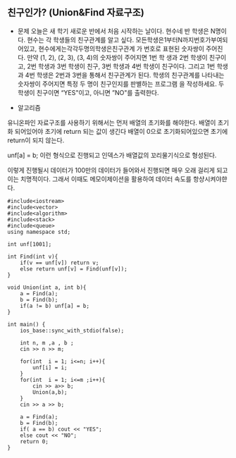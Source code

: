 ## 친구인가? (Union&Find 자료구조)

* 문제 
오늘은 새 학기 새로운 반에서 처음 시작하는 날이다. 현수네 반 학생은 N명이다. 현수는 각 학생들의 친구관계를 알고 싶다.
모든학생은1부터N까지번호가부여되어있고, 현수에게는각각두명의학생은친구관계 가 번호로 표현된 숫자쌍이 주어진다. 만약 (1, 2), (2, 3), (3, 4)의 숫자쌍이 주어지면 1번 학 생과 2번 학생이 친구이고, 2번 학생과 3번 학생이 친구, 3번 학생과 4번 학생이 친구이다. 그리고 1번 학생과 4번 학생은 2번과 3번을 통해서 친구관계가 된다.
학생의 친구관계를 나타내는 숫자쌍이 주어지면 특정 두 명이 친구인지를 판별하는 프로그램 을 작성하세요. 두 학생이 친구이면 “YES"이고, 아니면 ”NO"를 출력한다.

* 알고리즘

유니온파인 자료구조를 사용하기 위해서는 먼저 배열의 초기화를 해야한다.
배열이 초기화 되어있어야 초기에 return 되는 값이 생긴다
배열이 0으로 초기화되어있으면 초기에 return이 되지 않는다. 

unf[a] = b; 이런 형식으로 진행되고 인덱스가 배열값의 꼬리물기식으로 형성된다. 

이렇게 진행될시 데이터가 100만의 데이터가 들어와서 진행되면 매우 오래 걸리게 되고 이는 치명적이다. 
그래서 이때도 메모이제이션을 활용하여 데이터 속도를 항샹시켜야햔다.

```
#include<iostream>
#include<vector>
#include<algorithm>
#include<stack>
#include<queue>
using namespace std;

int unf[1001];

int Find(int v){
    if(v == unf[v]) return v;
    else return unf[v] = Find(unf[v]);
}

void Union(int a, int b){
    a = Find(a);
    b = Find(b);
    if(a != b) unf[a] = b;
}

int main() { 
    ios_base::sync_with_stdio(false);

    int n, m ,a , b ; 
    cin >> n >> m;

    for(int  i = 1; i<=n; i++){
        unf[i] = i;
    }
    for(int  i = 1; i<=m ;i++){
        cin >> a>> b;
        Union(a,b);
    }
    cin >> a >> b;

    a = Find(a);
    b = Find(b);
    if( a == b) cout << "YES";
    else cout << "NO";
    return 0;
}

```